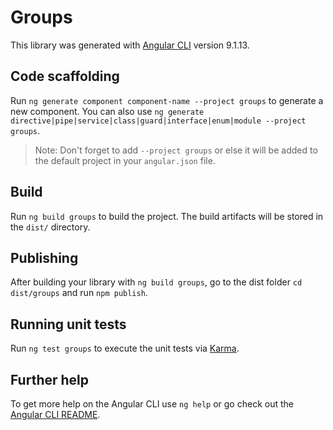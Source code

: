 # Groups

This library was generated with [Angular CLI](https://github.com/angular/angular-cli) version 9.1.13.

## Code scaffolding

Run `ng generate component component-name --project groups` to generate a new component. You can also use `ng generate directive|pipe|service|class|guard|interface|enum|module --project groups`.
> Note: Don't forget to add `--project groups` or else it will be added to the default project in your `angular.json` file. 

## Build

Run `ng build groups` to build the project. The build artifacts will be stored in the `dist/` directory.

## Publishing

After building your library with `ng build groups`, go to the dist folder `cd dist/groups` and run `npm publish`.

## Running unit tests

Run `ng test groups` to execute the unit tests via [Karma](https://karma-runner.github.io).

## Further help

To get more help on the Angular CLI use `ng help` or go check out the [Angular CLI README](https://github.com/angular/angular-cli/blob/master/README.md).
